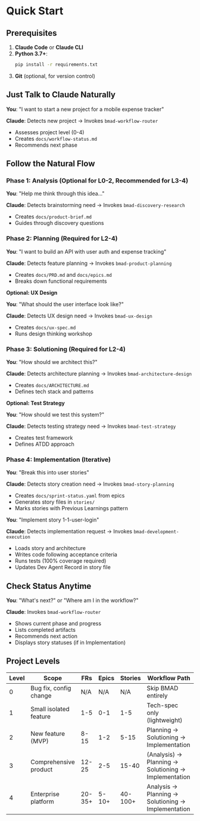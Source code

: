 # Quick Start

## Prerequisites

1. **Claude Code** or **Claude CLI**
2. **Python 3.7+**:
   ```bash
   pip install -r requirements.txt
   ```
3. **Git** (optional, for version control)

## Just Talk to Claude Naturally

**You**: "I want to start a new project for a mobile expense tracker"

**Claude**: Detects new project → Invokes `bmad-workflow-router`
- Assesses project level (0-4)
- Creates `docs/workflow-status.md`
- Recommends next phase

## Follow the Natural Flow

### Phase 1: Analysis (Optional for L0-2, Recommended for L3-4)

**You**: "Help me think through this idea..."

**Claude**: Detects brainstorming need → Invokes `bmad-discovery-research`
- Creates `docs/product-brief.md`
- Guides through discovery questions

### Phase 2: Planning (Required for L2-4)

**You**: "I want to build an API with user auth and expense tracking"

**Claude**: Detects feature planning → Invokes `bmad-product-planning`
- Creates `docs/PRD.md` and `docs/epics.md`
- Breaks down functional requirements

**Optional: UX Design**

**You**: "What should the user interface look like?"

**Claude**: Detects UX design need → Invokes `bmad-ux-design`
- Creates `docs/ux-spec.md`
- Runs design thinking workshop

### Phase 3: Solutioning (Required for L2-4)

**You**: "How should we architect this?"

**Claude**: Detects architecture planning → Invokes `bmad-architecture-design`
- Creates `docs/ARCHITECTURE.md`
- Defines tech stack and patterns

**Optional: Test Strategy**

**You**: "How should we test this system?"

**Claude**: Detects testing strategy need → Invokes `bmad-test-strategy`
- Creates test framework
- Defines ATDD approach

### Phase 4: Implementation (Iterative)

**You**: "Break this into user stories"

**Claude**: Detects story creation need → Invokes `bmad-story-planning`
- Creates `docs/sprint-status.yaml` from epics
- Generates story files in `stories/`
- Marks stories with Previous Learnings pattern

**You**: "Implement story 1-1-user-login"

**Claude**: Detects implementation request → Invokes `bmad-development-execution`
- Loads story and architecture
- Writes code following acceptance criteria
- Runs tests (100% coverage required)
- Updates Dev Agent Record in story file

## Check Status Anytime

**You**: "What's next?" or "Where am I in the workflow?"

**Claude**: Invokes `bmad-workflow-router`
- Shows current phase and progress
- Lists completed artifacts
- Recommends next action
- Displays story statuses (if in Implementation)

## Project Levels

| Level | Scope | FRs | Epics | Stories | Workflow Path |
|-------|-------|-----|-------|---------|---------------|
| 0 | Bug fix, config change | N/A | N/A | N/A | Skip BMAD entirely |
| 1 | Small isolated feature | 1-5 | 0-1 | 1-5 | Tech-spec only (lightweight) |
| 2 | New feature (MVP) | 8-15 | 1-2 | 5-15 | Planning → Solutioning → Implementation |
| 3 | Comprehensive product | 12-25 | 2-5 | 15-40 | (Analysis) → Planning → Solutioning → Implementation |
| 4 | Enterprise platform | 20-35+ | 5-10+ | 40-100+ | Analysis → Planning → Solutioning → Implementation |
